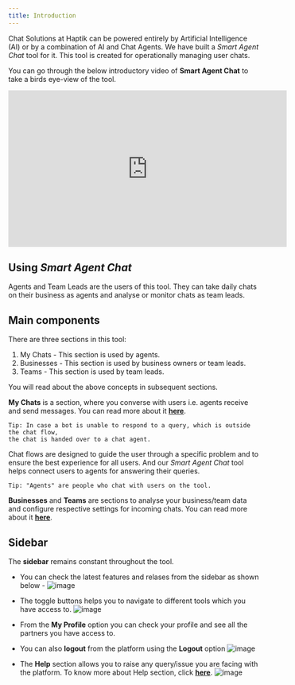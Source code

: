 ```yaml
---
title: Introduction
---
```


Chat Solutions at Haptik can be powered entirely by Artificial Intelligence (AI) or by a combination of AI and Chat Agents. We have built a *Smart Agent Chat* tool for it. This tool is created for operationally managing user chats.

You can go through the below introductory video of **Smart Agent Chat** to take a birds eye-view of the tool.

<iframe width="560" height="315" src="https://www.youtube.com/embed/Ry0sAtIS7MU" title="YouTube video player" frameborder="0" allow="accelerometer; autoplay; clipboard-write; encrypted-media; gyroscope; picture-in-picture" allowfullscreen></iframe>

## Using *Smart Agent Chat*

Agents and Team Leads are the users of this tool. They can take daily chats on their business as agents and analyse or monitor chats as team leads.

## Main components

There are three sections in this tool: 

1. My Chats - This section is used by agents.
2. Businesses  - This section is used by business owners or team leads.
3. Teams - This section is used by team leads.

You will read about the above concepts in subsequent sections.

**My Chats** is a section, where you converse with users i.e. agents receive and send messages. You can read more about it [**here**](https://docs.haptik.ai/agent-chat/newmychats).

    Tip: In case a bot is unable to respond to a query, which is outside the chat flow, 
    the chat is handed over to a chat agent. 

Chat flows are designed to guide the user through a specific problem and to ensure the best experience for all users. And our *Smart Agent Chat* tool helps connect users to agents for answering their queries. 

    Tip: "Agents" are people who chat with users on the tool.

**Businesses** and **Teams** are sections to analyse your business/team data and configure respective settings for incoming chats. You can read more about it [**here**](https://docs.haptik.ai/agent-chat/setup-intro).


## Sidebar

The **sidebar** remains constant throughout the tool.

- You can check the latest features and relases from the sidebar as shown below - 
![image](https://user-images.githubusercontent.com/75118325/111907011-785d7a00-8a79-11eb-9dbc-81921b00a851.png)

- The toggle buttons helps you to navigate to different tools which you have access to.
![image](https://user-images.githubusercontent.com/75118325/111907059-b3f84400-8a79-11eb-87d2-c585c8ce50df.png)

- From the **My Profile** option you can check your profile and see all the partners you have access to. 
- You can also **logout** from the platform using the **Logout** option
![image](https://user-images.githubusercontent.com/75118325/111907122-f6218580-8a79-11eb-9366-94092026e2cb.png)

- The **Help** section allows you to raise any query/issue you are facing with the platform. To know more about Help section, click [**here**](https://docs.haptik.ai/other/supportbot).
![image](https://user-images.githubusercontent.com/75118325/111907190-341ea980-8a7a-11eb-9df1-d0a8aa1e351d.png)

